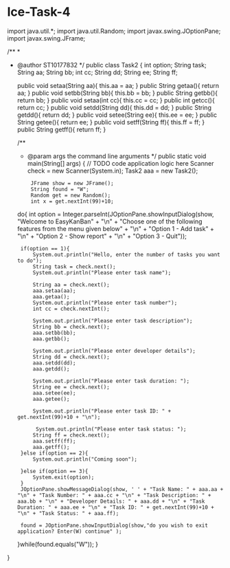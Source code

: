 # Ice-Task-4
import java.util.*;
import java.util.Random;
import javax.swing.JOptionPane;
import javax.swing.JFrame;

/**
 *
 * @author ST10177832
 */
public class Task2 {
    int option;
    String task;
    String aa;
    String bb;
    int cc;
    String dd;
    String ee;
    String ff;
    
    public void setaa(String aa){
        this.aa = aa;
    }
    public String getaa(){
        return aa;
    }
    public void setbb(String bb){
        this.bb = bb;
    }
    public String getbb(){
        return bb;
    }
    public void setaa(int cc){
        this.cc = cc;
    }
    public int getcc(){
        return cc;
    }
    public void setdd(String dd){
        this.dd = dd;
    }
    public String getdd(){
        return dd;
    }
    public void setee(String ee){
        this.ee = ee;
    }
    public String getee(){
        return ee;
    }
    public void setff(String ff){
        this.ff = ff;
    }
    public String getff(){
        return ff;
    }
            
    
    
    
    

    /**
     * @param args the command line arguments
     */
    public static void main(String[] args) {
        // TODO code application logic here
        Scanner check = new Scanner(System.in);
        Task2 aaa = new Task2();
        
            JFrame show = new JFrame();
            String found = "W";
            Random get = new Random();
            int x = get.nextInt(99)+10;
            
    do{
        int option = Integer.parseInt(JOptionPane.showInputDialog(show, "Welcome to EasyKanBan" + "\n" + "Choose one of the following features from the menu given below" + "\n" + "Option 1 - Add task" + "\n" + "Option 2 - Show report" + "\n" + "Option 3 - Quit"));
        
        
        if(option == 1){
            System.out.println("Hello, enter the number of tasks you want to do");
            String task = check.next();
            System.out.println("Please enter task name");
            
            String aa = check.next();
            aaa.setaa(aa);
            aaa.getaa();
            System.out.println("Please enter task number");
            int cc = check.nextInt();
            
            System.out.println("Please enter task description");
            String bb = check.next();
            aaa.setbb(bb);
            aaa.getbb();
            
            System.out.println("Please enter developer details");
            String dd = check.next();
            aaa.setdd(dd);
            aaa.getdd();
            
            System.out.println("Please enter task duration: ");
            String ee = check.next();
            aaa.setee(ee);
            aaa.getee();
            
            System.out.println("Please enter task ID: " + get.nextInt(99)+10 + "\n");
            
             System.out.println("Please enter task status: ");
            String ff = check.next();
            aaa.setff(ff);
            aaa.getff();
        }else if(option == 2){
            System.out.println("Coming soon");
            
        }else if(option == 3){
            System.exit(option);
        }
        JOptionPane.showMessageDialog(show, ' ' + "Task Name: " + aaa.aa + "\n" + "Task Number: " + aaa.cc + "\n" + "Task Description: " + aaa.bb + "\n" + "Developer Details: " + aaa.dd + "\n" + "Task Duration: " + aaa.ee + "\n" + "Task ID: " + get.nextInt(99)+10 + "\n" + "Task Status: " + aaa.ff);
        
        found = JOptionPane.showInputDialog(show,"do you wish to exit application? Enter(W) continue" );
    }while(found.equals("W"));
    }
    
}

